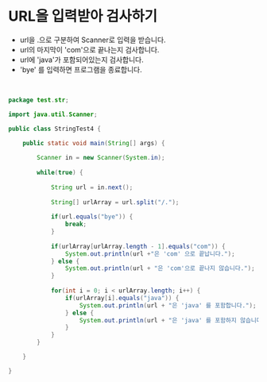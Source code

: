 # URL을 입력받아 검사하기

- url을 .으로 구분하여 Scanner로 입력을 받습니다.
- url의 마지막이 'com'으로 끝나는지 검사합니다.
- url에 'java'가 포함되어있는지 검사합니다.
- 'bye' 를 입력하면 프로그램을 종료합니다.

<br>

```java
package test.str;

import java.util.Scanner;

public class StringTest4 {

	public static void main(String[] args) {
		
		Scanner in = new Scanner(System.in);
		
		while(true) {
			
			String url = in.next();
		
			String[] urlArray = url.split("/.");
			
			if(url.equals("bye")) {
				break;
			}
			
			if(urlArray[urlArray.length - 1].equals("com")) {
				System.out.println(url +"은 'com' 으로 끝납니다.");
			} else {
				System.out.println(url + "은 'com'으로 끝나지 않습니다.");
			}
		
			for(int i = 0; i < urlArray.length; i++) {
				if(urlArray[i].equals("java")) {
					System.out.println(url + "은 'java' 를 포함합니다.");
				} else {
					System.out.println(url + "은 'java' 를 포함하지 않습니다.");
				}
			}
		}

	}

}

```